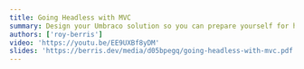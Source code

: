 ```yaml
---
title: Going Headless with MVC
summary: Design your Umbraco solution so you can prepare yourself for headless while still using server-side rendering and common MVC patterns. In this presentation I'll be talking about software design and what it means to go "Headless" with Umbraco.
authors: ['roy-berris']
video: 'https://youtu.be/EE9UXBf8yDM'
slides: 'https://berris.dev/media/d05bpegq/going-headless-with-mvc.pdf'
---
```

